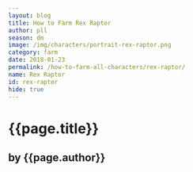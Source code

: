 ```yaml
---
layout: blog
title: How to Farm Rex Raptor
author: pll
season: dm
image: /img/characters/portrait-rex-raptor.png
category: farm
date: 2018-01-23
permalink: /how-to-farm-all-characters/rex-raptor/
name: Rex Raptor
id: rex-raptor
hide: true
---
```


# {{page.title}}
## by {{page.author}}